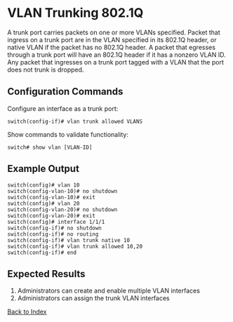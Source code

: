 # VLAN Trunking 802.1Q

A trunk port carries packets on one or more VLANs specified. Packet that ingress on a trunk port are in the VLAN specified in its 802.1Q header, or native VLAN if the packet has no 802.1Q header. A packet that egresses through a trunk port will have an 802.1Q header if it has a nonzero VLAN ID. Any packet that ingresses on a trunk port tagged with a VLAN that the port does not trunk is dropped.

## Configuration Commands

Configure an interface as a trunk port:

```text
switch(config-if)# vlan trunk allowed VLANS
```

Show commands to validate functionality:

```text
switch# show vlan [VLAN-ID]
```

## Example Output

```text
switch(config)# vlan 10
switch(config-vlan-10)# no shutdown
switch(config-vlan-10)# exit
switch(config)# vlan 20
switch(config-vlan-20)# no shutdown
switch(config-vlan-20)# exit
switch(config)# interface 1/1/1
switch(config-if)# no shutdown
switch(config-if)# no routing
switch(config-if)# vlan trunk native 10
switch(config-if)# vlan trunk allowed 10,20
switch(config-if)# end
```

## Expected Results

1. Administrators can create and enable multiple VLAN interfaces
2. Administrators can assign the trunk VLAN interfaces


[Back to Index](../index.md)